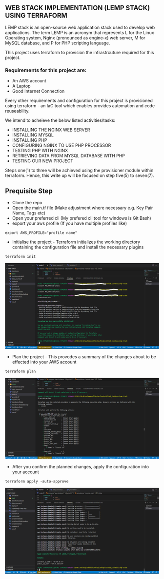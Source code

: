 ## WEB STACK IMPLEMENTATION (LEMP STACK) USING TERRAFORM
LEMP stack is an open-source web application stack used to develop web applications. The term LEMP is an acronym that represents L for the Linux Operating system, Nginx (pronounced as engine-x) web server, M for MySQL database, and P for PHP scripting language.

This project uses terraform to provision the infrastrcuture required for this project.

### Requirements for this project are:
- An AWS account
- A Laptop
- Good Internet Connection

Every other requirements and configuration for this project is provisioned using terraform - an IaC tool which enables provides automation and code reuseablilty.

We intend to acheieve the below listed activities/tasks:
-   INSTALLING THE NGINX WEB SERVER
-   INSTALLING MYSQL
-   INSTALLING PHP
-   CONFIGURING NGINX TO USE PHP PROCESSOR
-   TESTING PHP WITH NGINX
-   RETRIEVING DATA FROM MYSQL DATABASE WITH PHP
-   TESTING OUR NEW PROJECT

Steps one(1) to three will be achieved using the provisioner module within terraform. Hence, this write up will be focused on step five(5) to seven(7).

## Prequisite Step
- Clone the repo
- Open the main.tf file (Make adjustment where necessary e.g. Key Pair Name, Tags etc)
- Open your preferred cli (My prefered cli tool for windows is Git Bash)
- export your aws profile (If you have multiple profiles like)
```
export AWS_PROFILE="profile name"
```
- Initialise the project - Terraform initializes the working directory containing the configuration file and install the necessary plugins 
```
terraform init
```
![terraform-init](assets/terraform%20init.PNG)

- Plan the project - This provodes a summary of the changes about to be effected into your AWS account
```
terraform plan
```
![terraform-plan](assets/terraform%20plan.PNG)

- After you confirm the planned changes, apply the configuration into your account
```
terraform apply -auto-approve
```
![terraform-apply](assets/terraform%20apply.PNG)

